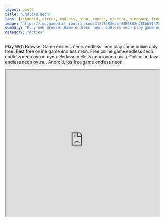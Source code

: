 ```yaml
---
layout: posts
title: "Endless Neon"
tags: [arkanoid, circus, endless, neon, runner, electro, pingpong, free, online, games, oyna, game, free, games, play, play, games]
image: "https://img.gamedistribution.com/31377683ebcf4d80802e288bb514723e.jpg"
summary: "Play Web Browser Game endless neon. endless neon play game online only free. Best free online game endless neon. Free online game endless neon. endless neon oyunu oyna. Bedava endless neon oyunu oyna. Online bedava endless neon oyunu. Android, ios free game endless neon."
category: "Action"
---
```


Play Web Browser Game endless neon. endless neon play game online only free. Best free online game endless neon. Free online game endless neon. endless neon oyunu oyna. Bedava endless neon oyunu oyna. Online bedava endless neon oyunu. Android, ios free game endless neon.

<iframe width="100%" height="480px;" src="https://html5.gamedistribution.com/31377683ebcf4d80802e288bb514723e/"></iframe>